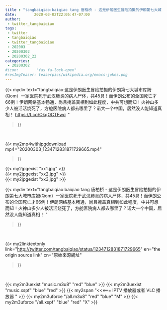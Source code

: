 ```yaml
---
title : "tangbaiqiao:baiqiao tang 唐柏桥 - 这是伊朗医生冒险拍摄的伊朗第七大城市库姆(Qom）一家医院死于武汉肺炎的病人尸体，共45具！而伊朗公布的全国死亡才66例！伊朗网络基本畅通，尚且掩盖真相到如此程度，中共可想而知！火神山多少人被活活烧死了，方舱医院病人都去哪里了？诺大一个中国，居然没人能知道真相！ "
date:        2020-03-02T22:05:47-07:00
author:
 - twitter_tangbaiqiao
tags:
 - twitter
 - tangbaiqiao
 - twitter_tangbaiqiao
 - 202003
 - 20200302
 - 20200302_22
categories:
 - 20200302
#icon:        "fas fa-lock-open"
#resImgTeaser: teaserpics/wikipedia.org/emacs-jokes.png
---
```


{{< mydiv text="tangbaiqiao:这是伊朗医生冒险拍摄的伊朗第七大城市库姆(Qom）一家医院死于武汉肺炎的病人尸体，共45具！而伊朗公布的全国死亡才66例！伊朗网络基本畅通，尚且掩盖真相到如此程度，中共可想而知！火神山多少人被活活烧死了，方舱医院病人都去哪里了？诺大一个中国，居然没人能知道真相！ https://t.co/OkqOCTFwcj "
>}}
<br>


{{< my2mp4withjpgdownload mp4="20200303_1234712831871729665.mp4"
>}}

{{< my2jpgexist "xx1.jpg" >}}<br>
{{< my2jpgexist "xx2.jpg" >}}<br>
{{< my2jpgexist "xx3.jpg" >}}<br>



{{< mydiv text="tangbaiqiao:baiqiao tang 唐柏桥 - 这是伊朗医生冒险拍摄的伊朗第七大城市库姆(Qom）一家医院死于武汉肺炎的病人尸体，共45具！而伊朗公布的全国死亡才66例！伊朗网络基本畅通，尚且掩盖真相到如此程度，中共可想而知！火神山多少人被活活烧死了，方舱医院病人都去哪里了？诺大一个中国，居然没人能知道真相！ "
>}}
<br>

{{< my2linktextonly link="http://twitter.com/tangbaiqiao/status/1234712831871729665"
en="the origin source link" cn="原始來源網址"
>}}


<br>

{{< my2m3uexist "music.m3u8" "red"  "blue" >}} {{< my2m3uexist "music.xspf" "blue" "red"  >}} {{< my2span "<<<=== IPTV 播放器或者 VLC 播放器 " >}} {{< my2m3uforce "/all.m3u8" "red"  "blue" "M" >}} {{< my2m3uforce "/all.xspf" "blue" "red"  "X" >}} 
